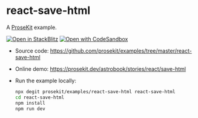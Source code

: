 # react-save-html

A [ProseKit](https://prosekit.dev) example.

[![Open in StackBlitz](https://developer.stackblitz.com/img/open_in_stackblitz.svg)](https://stackblitz.com/github/prosekit/examples/tree/master/react-save-html)
[![Open with CodeSandbox](https://assets.codesandbox.io/github/button-edit-lime.svg)](https://codesandbox.io/p/sandbox/github/prosekit/examples/tree/master/react-save-html)

- Source code: https://github.com/prosekit/examples/tree/master/react-save-html
- Online demo: https://prosekit.dev/astrobook/stories/react/save-html
- Run the example locally:

  ```bash
  npx degit prosekit/examples/react-save-html react-save-html
  cd react-save-html
  npm install
  npm run dev
  ```
